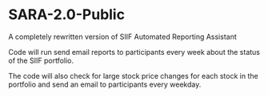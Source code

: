 # SARA-2.0-Public
A completely rewritten version of SIIF Automated Reporting Assistant

Code will run send email reports to participants every week about the status of the SIIF portfolio.

The code will also check for large stock price changes for each stock in the portfolio and send an email to participants every weekday.
